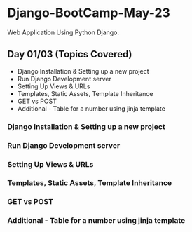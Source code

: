 # Django-BootCamp-May-23
Web Application Using Python Django.

## Day 01/03 (Topics Covered)
- Django Installation & Setting up a new project
- Run Django Development server
- Setting Up Views & URLs
- Templates, Static Assets, Template Inheritance
- GET vs POST
- Additional - Table for a number using jinja template

### Django Installation & Setting up a new project
### Run Django Development server
### Setting Up Views & URLs
### Templates, Static Assets, Template Inheritance
### GET vs POST
### Additional - Table for a number using jinja template

